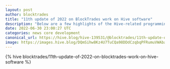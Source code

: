 ```yaml
---
layout: post
author: blocktrades
title: "11th update of 2022 on BlockTrades work on Hive software"
description: "Below are a few highlights of the Hive-related programming issues worked on by the BlockTrades team since my last post."
date: 2022-06-30 23:00:27 UTC
categories: news core development
canonical_url: https://hive.blog/hive-139531/@blocktrades/11th-update-of-2022-on-blocktrades-work-on-hive-software
image: https://images.hive.blog/DQmSihw8Kz4U7TuCQa98DDdCzqbqPFRumuVWAbareiYZW1Z/blocktrades%20update.png
---
```

{% hive blocktrades/11th-update-of-2022-on-blocktrades-work-on-hive-software %}
